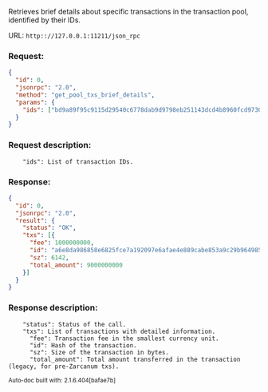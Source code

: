 Retrieves brief details about specific transactions in the transaction pool, identified by their IDs.

URL: ```http:://127.0.0.1:11211/json_rpc```
### Request: 
```json
{
  "id": 0,
  "jsonrpc": "2.0",
  "method": "get_pool_txs_brief_details",
  "params": {
    "ids": ["bd9a89f95c9115d29540c6778dab9d9798eb251143dcd4b8960fcd9730a1471c","1c938f04c935d976310c4338fc570ea20777951471609f3edecb341ea4932b0a"]
  }
}
```
### Request description: 
```
    "ids": List of transaction IDs.

```
### Response: 
```json
{
  "id": 0,
  "jsonrpc": "2.0",
  "result": {
    "status": "OK",
    "txs": [{
      "fee": 1000000000,
      "id": "a6e8da986858e6825fce7a192097e6afae4e889cabe853a9c29b964985b23da8",
      "sz": 6142,
      "total_amount": 9000000000
    }]
  }
}
```
### Response description: 
```
    "status": Status of the call.
    "txs": List of transactions with detailed information.
      "fee": Transaction fee in the smallest currency unit.
      "id": Hash of the transaction.
      "sz": Size of the transaction in bytes.
      "total_amount": Total amount transferred in the transaction (legacy, for pre-Zarcanum txs).

```
<sub>Auto-doc built with: 2.1.6.404[bafae7b]</sub>